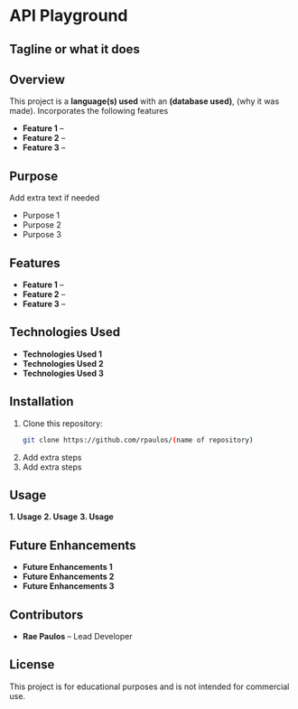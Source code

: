 # API Playground
## Tagline or what it does

## Overview
This project is a **language(s) used** with an **(database used)**, (why it was made). Incorporates the following features

- **Feature 1** – 
- **Feature 2** – 
- **Feature 3** – 

## Purpose
Add extra text if needed
- Purpose 1
- Purpose 2
- Purpose 3

## Features
- **Feature 1** – 
- **Feature 2** – 
- **Feature 3** – 

## Technologies Used
- **Technologies Used 1**
- **Technologies Used 2**
- **Technologies Used 3**

## Installation
1. Clone this repository:
   ```sh
   git clone https://github.com/rpaulos/(name of repository)
   ```
2. Add extra steps
3. Add extra steps

## Usage
**1. Usage**
**2. Usage**
**3. Usage**

## Future Enhancements
- **Future Enhancements 1**
- **Future Enhancements 2**
- **Future Enhancements 3**

## Contributors
- **Rae Paulos** – Lead Developer

## License
This project is for educational purposes and is not intended for commercial use.

